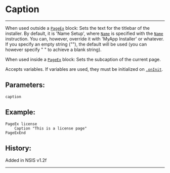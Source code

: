 # Caption

---

When used outside a [`PageEx`][1] block: Sets the text for the titlebar of the installer. By default, it is 'Name Setup', where [`Name`][2] is specified with the [`Name`][2] instruction. You can, however, override it with 'MyApp Installer' or whatever. If you specify an empty string (""), the default will be used (you can however specify " " to achieve a blank string).

When used inside a [`PageEx`][1] block: Sets the subcaption of the current page.

Accepts variables. If variables are used, they must be initialized on [`.onInit`][3].

## Parameters:

    caption

## Example:

	PageEx license
		Caption "This is a license page"
	PageExEnd

## History:

Added in NSIS v1.2f

---

[1]: PageEx.md
[2]: Name.md
[3]: ../Functions/onInit.md